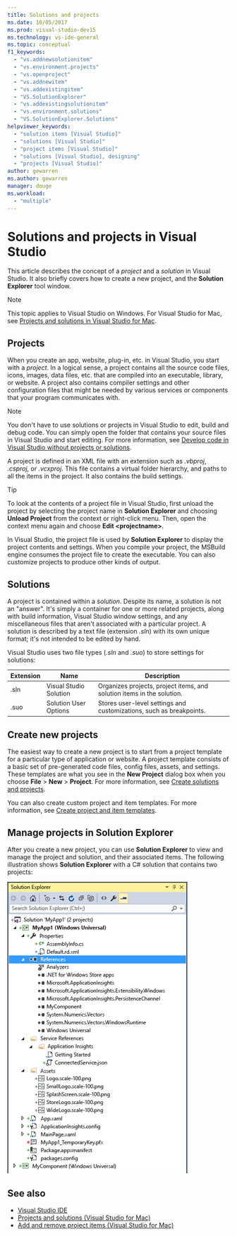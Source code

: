 ```yaml
---
title: Solutions and projects
ms.date: 10/05/2017
ms.prod: visual-studio-dev15
ms.technology: vs-ide-general
ms.topic: conceptual
f1_keywords:
  - "vs.addnewsolutionitem"
  - "vs.environment.projects"
  - "vs.openproject"
  - "vs.addnewitem"
  - "vs.addexistingitem"
  - "VS.SolutionExplorer"
  - "vs.addexistingsolutionitem"
  - "vs.environment.solutions"
  - "VS.SolutionExplorer.Solutions"
helpviewer_keywords:
  - "solution items [Visual Studio]"
  - "solutions [Visual Studio]"
  - "project items [Visual Studio]"
  - "solutions [Visual Studio], designing"
  - "projects [Visual Studio]"
author: gewarren
ms.author: gewarren
manager: douge
ms.workload:
  - "multiple"
---
```

# Solutions and projects in Visual Studio

This article describes the concept of a *project* and a *solution* in Visual Studio. It also briefly covers how to create a new project, and the **Solution Explorer** tool window.

> [!NOTE]
> This topic applies to Visual Studio on Windows. For Visual Studio for Mac, see [Projects and solutions in Visual Studio for Mac](/visualstudio/mac/projects-and-solutions).

## Projects

When you create an app, website, plug-in, etc. in Visual Studio, you start with a *project*. In a logical sense, a project contains all the source code files, icons, images, data files, etc. that are compiled into an executable, library, or website. A project also contains compiler settings and other configuration files that might be needed by various services or components that your program communicates with.

> [!NOTE]
> You don't have to use solutions or projects in Visual Studio to edit, build and debug code. You can simply open the folder that contains your source files in Visual Studio and start editing. For more information, see [Develop code in Visual Studio without projects or solutions](../ide/develop-code-in-visual-studio-without-projects-or-solutions.md).

A project is defined in an XML file with an extension such as *.vbproj*, *.csproj*, or *.vcxproj*. This file contains a virtual folder hierarchy, and paths to all the items in the project. It also contains the build settings.

> [!TIP]
> To look at the contents of a project file in Visual Studio, first unload the project by selecting the project name in **Solution Explorer** and choosing **Unload Project** from the context or right-click menu. Then, open the context menu again and choose **Edit \<projectname\>**.

In Visual Studio, the project file is used by **Solution Explorer** to display the project contents and settings. When you compile your project, the MSBuild engine consumes the project file to create the executable. You can also customize projects to produce other kinds of output.

## Solutions

A project is contained within a *solution*. Despite its name, a solution is not an "answer". It's simply a container for one or more related projects, along with build information, Visual Studio window settings, and any miscellaneous files that aren't associated with a particular project. A solution is described by a text file (extension *.sln*) with its own unique format; it's not intended to be edited by hand.

Visual Studio uses two file types (*.sln* and *.suo*) to store settings for solutions:

|Extension|Name|Description|
|---------------|----------|-----------------|
|.sln|Visual Studio Solution|Organizes projects, project items, and solution items in the solution.|
|.suo|Solution User Options|Stores user-level settings and customizations, such as breakpoints.|

## Create new projects

The easiest way to create a new project is to start from a project template for a particular type of application or website. A project template consists of a basic set of pre-generated code files, config files, assets, and settings. These templates are what you see in the **New Project** dialog box when you choose **File** > **New** > **Project**. For more information, see [Create solutions and projects](../ide/creating-solutions-and-projects.md).

You can also create custom project and item templates. For more information, see [Create project and item templates](../ide/creating-project-and-item-templates.md).

## Manage projects in Solution Explorer

After you create a new project, you can use **Solution Explorer** to view and manage the project and solution, and their associated items. The following illustration shows **Solution Explorer** with a C# solution that contains two projects:

![Solution Explorer](../ide/media/vs2015_solution_explorer.png)

## See also

- [Visual Studio IDE](../get-started/visual-studio-ide.md)
- [Projects and solutions (Visual Studio for Mac)](/visualstudio/mac/projects-and-solutions)
- [Add and remove project items (Visual Studio for Mac)](/visualstudio/mac/add-and-remove-project-items)
